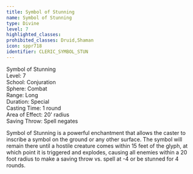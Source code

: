 ```yaml
---
title: Symbol of Stunning
name: Symbol of Stunning
type: Divine
level: 7
highlighted_classes: 
prohibited_classes: Druid,Shaman
icon: sppr718
identifier: CLERIC_SYMBOL_STUN
---
```

Symbol of Stunning  
Level: 7  
School: Conjuration  
Sphere: Combat  
Range: Long  
Duration: Special  
Casting Time: 1 round  
Area of Effect: 20' radius  
Saving Throw: Spell negates  
  
Symbol of Stunning is a powerful enchantment that allows the caster to inscribe a symbol on the ground or any other surface. The symbol will remain there until a hostile creature comes within 15 feet of the glyph, at which point it is triggered and explodes, causing all enemies within a 20 foot radius to make a saving throw vs. spell at -4 or be stunned for 4 rounds.  
